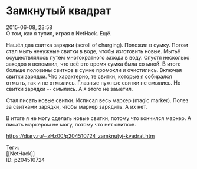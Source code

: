 Замкнутый квадрат
==================

   
 2015-06-08, 23:58   
  О том, как я тупил, играя в NetHack. Ещё.   
   
 Нашёл два свитка зарядки (scroll of charging). Положил в сумку. Потом стал мыть ненужные свитки в воде, чтобы изготовить новые. Мытьё осуществлялось путём многократного захода в воду. Спустя несколько заходов я вспомнил, что всё это время сумка была со мной. В итоге больше половины свитков в сумке промокли и очистились. Включая свитки зарядки. Что характерно, те свитки, которые я собирался отмыть, так и не отмылись. Главные нужные свитки не смылись. Но свитки зарядки -- смылись. А я этого не заметил.   
   
 Стал писать новые свитки. Исписал весь маркер (magic marker). Полез за свитками зарядки, чтобы маркер зарядить. А их нет.   
   
 В итоге я не могу сделать новые свитки, потому что кончился маркер. А писать маркером не могу, потому что нет свитков.   
    
 <https://diary.ru/~zHz00/p204510724_zamknutyj-kvadrat.htm>   
   
 Теги:   
 [[NetHack]]   
 ID: p204510724
